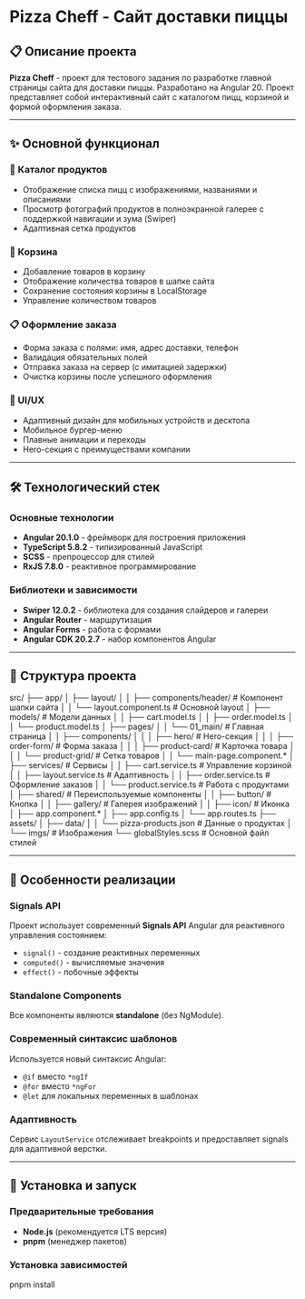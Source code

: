 # Pizza Cheff - Сайт доставки пиццы

## 📋 Описание проекта

**Pizza Cheff** - проект для тестового задания по разработке главной страницы сайта для доставки пиццы. Разработано на Angular 20. Проект представляет собой интерактивный сайт с каталогом пицц, корзиной и формой оформления заказа.

---

## ✨ Основной функционал

### 🍕 Каталог продуктов
- Отображение списка пицц с изображениями, названиями и описаниями
- Просмотр фотографий продуктов в полноэкранной галерее с поддержкой навигации и зума (Swiper)
- Адаптивная сетка продуктов

### 🛒 Корзина
- Добавление товаров в корзину
- Отображение количества товаров в шапке сайта
- Сохранение состояния корзины в LocalStorage
- Управление количеством товаров

### 📋 Оформление заказа
- Форма заказа с полями: имя, адрес доставки, телефон
- Валидация обязательных полей
- Отправка заказа на сервер (с имитацией задержки)
- Очистка корзины после успешного оформления

### 🎨 UI/UX
- Адаптивный дизайн для мобильных устройств и десктопа
- Мобильное бургер-меню
- Плавные анимации и переходы
- Hero-секция с преимуществами компании

---

## 🛠 Технологический стек

### Основные технологии
- **Angular 20.1.0** - фреймворк для построения приложения
- **TypeScript 5.8.2** - типизированный JavaScript
- **SCSS** - препроцессор для стилей
- **RxJS 7.8.0** - реактивное программирование

### Библиотеки и зависимости
- **Swiper 12.0.2** - библиотека для создания слайдеров и галереи
- **Angular Router** - маршрутизация
- **Angular Forms** - работа с формами
- **Angular CDK 20.2.7** - набор компонентов Angular

---

## 📁 Структура проекта
src/
├── app/
│   ├── layout/
│   │   ├── components/header/     # Компонент шапки сайта
│   │   └── layout.component.ts    # Основной layout
│   ├── models/                    # Модели данных
│   │   ├── cart.model.ts
│   │   ├── order.model.ts
│   │   └── product.model.ts
│   ├── pages/
│   │   └── 01_main/              # Главная страница
│   │       ├── components/
│   │       │   ├── hero/         # Hero-секция
│   │       │   ├── order-form/   # Форма заказа
│   │       │   ├── product-card/ # Карточка товара
│   │       │   └── product-grid/ # Сетка товаров
│   │       └── main-page.component.*
│   ├── services/                 # Сервисы
│   │   ├── cart.service.ts       # Управление корзиной
│   │   ├── layout.service.ts     # Адаптивность
│   │   ├── order.service.ts      # Оформление заказов
│   │   └── product.service.ts    # Работа с продуктами
│   ├── shared/                   # Переиспользуемые компоненты
│   │   ├── button/               # Кнопка
│   │   ├── gallery/              # Галерея изображений
│   │   ├── icon/                 # Иконка
│   ├── app.component.*
│   ├── app.config.ts
│   └── app.routes.ts
├── assets/
│   ├── data/
│   │   └── pizza-products.json  # Данные о продуктах
│   └── imgs/                    # Изображения
└── globalStyles.scss            # Основной файл стилей

---

## 🔧 Особенности реализации

### Signals API
Проект использует современный **Signals API** Angular для реактивного управления состоянием:
- `signal()` - создание реактивных переменных
- `computed()` - вычисляемые значения
- `effect()` - побочные эффекты

### Standalone Components
Все компоненты являются **standalone** (без NgModule).

### Современный синтаксис шаблонов
Используется новый синтаксис Angular:
- `@if` вместо `*ngIf`
- `@for` вместо `*ngFor`
- `@let` для локальных переменных в шаблонах

### Адаптивность
Сервис `LayoutService` отслеживает breakpoints и предоставляет signals для адаптивной верстки.

---

## 🚀 Установка и запуск

### Предварительные требования
- **Node.js** (рекомендуется LTS версия)
- **pnpm** (менеджер пакетов)

### Установка зависимостей
pnpm install